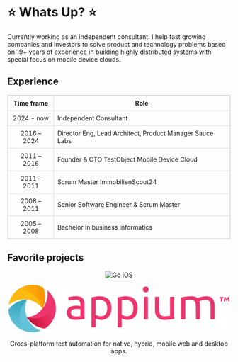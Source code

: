 # :star: Whats Up? :star:

Currently working as an independent consultant. I help fast growing companies and investors to solve product and technology problems based on 19+ years of experience in building highly distributed systems with special focus on mobile device clouds.

## Experience

<div align="center">
<table align="center" style="border-collapse: collapse; border: 1px solid #ddd;">
  <tr>
    <th style="border: 1px solid #ddd; padding: 8px;">Time frame</th>
    <th style="border: 1px solid #ddd; padding: 8px;">Role</th>
  </tr>
  <tr>
    <td style="border: 1px solid #ddd; padding: 8px; text-align: center;">2024 - now</td>
    <td style="border: 1px solid #ddd; padding: 8px;">Independent Consultant</td>
  </tr>
  <tr>
    <td style="border: 1px solid #ddd; padding: 8px; text-align: center;">2016 – 2024</td>
    <td style="border: 1px solid #ddd; padding: 8px;">Director Eng, Lead Architect, Product Manager Sauce Labs</td>
  </tr>
  <tr>
    <td style="border: 1px solid #ddd; padding: 8px; text-align: center;">2011 – 2016</td>
    <td style="border: 1px solid #ddd; padding: 8px;">Founder & CTO TestObject Mobile Device Cloud</td>
  </tr>
  <tr>
    <td style="border: 1px solid #ddd; padding: 8px; text-align: center;">2011 – 2011</td>
    <td style="border: 1px solid #ddd; padding: 8px;">Scrum Master ImmobilienScout24</td>
  </tr>
  <tr>
    <td style="border: 1px solid #ddd; padding: 8px; text-align: center;">2008 – 2011</td>
    <td style="border: 1px solid #ddd; padding: 8px;">Senior Software Engineer & Scrum Master</td>
  </tr>
  <tr>
    <td style="border: 1px solid #ddd; padding: 8px; text-align: center;">2005 – 2008</td>
    <td style="border: 1px solid #ddd; padding: 8px;">Bachelor in business informatics</td>
  </tr>
</table>
</div>

## Favorite projects

<p align="center">
   <a href="https://github.com/danielpaulus/go-ios">
<img src="https://github.com/danielpaulus/go-ios/raw/main/logo.png" width="256" alt="Go iOS"/>
    </a>
<p>

<p align="center">
   <a href="https://appium.io/">
      <img alt="Appium" src="https://raw.githubusercontent.com/appium/appium/master/packages/appium/docs/overrides/assets/images/appium-logo-horiz.png" width="500">
   </a>
</p>
<p align="center">
   Cross-platform test automation for native, hybrid, mobile web and desktop apps.
</p>
